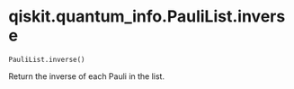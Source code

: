 # qiskit.quantum\_info.PauliList.inverse

`PauliList.inverse()`

Return the inverse of each Pauli in the list.
